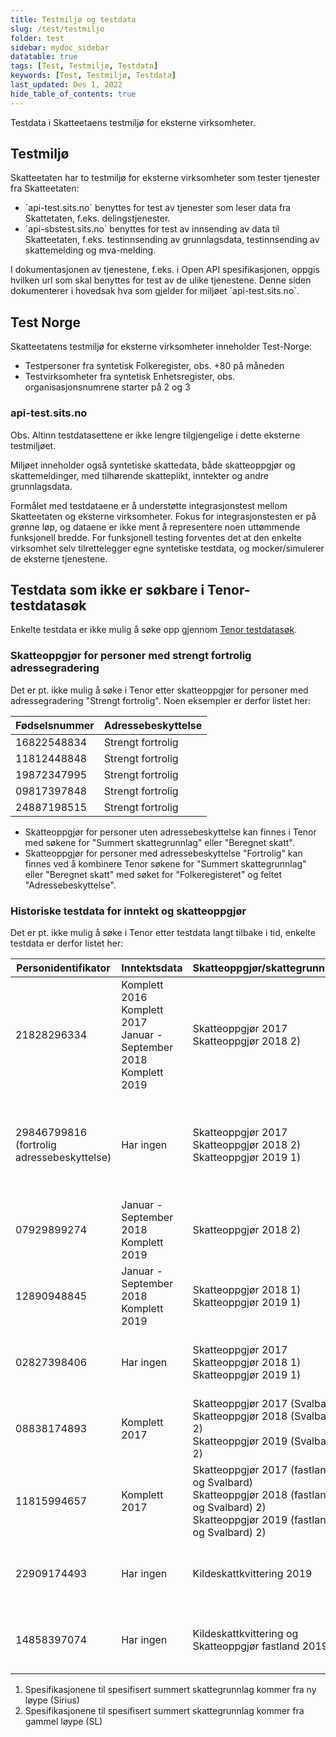 ```yaml
---
title: Testmiljø og testdata
slug: /test/testmiljo
folder: test
sidebar: mydoc_sidebar
datatable: true
tags: [Test, Testmiljø, Testdata]
keywords: [Test, Testmiljø, Testdata]
last_updated: Des 1, 2022
hide_table_of_contents: true
---
```

<summary>Testdata i Skatteetaens testmiljø for eksterne virksomheter.</summary>

## Testmiljø

Skatteetaten har to testmiljø for eksterne virksomheter som tester tjenester fra Skatteetaten: 
* ´api-test.sits.no` benyttes for test av tjenester som leser data fra Skattetaten, f.eks. delingstjenester.
* ´api-sbstest.sits.no` benyttes for test av innsending av data til Skatteetaten, f.eks. testinnsending av grunnlagsdata, testinnsending av skattemelding og mva-melding.

I dokumentasjonen av tjenestene, f.eks. i Open API spesifikasjonen, oppgis hvilken url som skal benyttes for test av de ulike tjenestene.
Denne siden dokumenterer i hovedsak hva som gjelder for miljøet ´api-test.sits.no`.

## Test Norge
Skatteetatens testmiljø for eksterne virksomheter inneholder Test-Norge:

* Testpersoner fra syntetisk Folkeregister, obs. +80 på måneden
* Testvirksomheter fra syntetisk Enhetsregister, obs. organisasjonsnumrene starter på 2 og 3

### api-test.sits.no

Obs. Altinn testdatasettene er ikke lengre tilgjengelige i dette eksterne testmiljøet. 

Miljøet inneholder også syntetiske skattedata, både skatteoppgjør og skattemeldinger, med tilhørende skatteplikt, inntekter og andre grunnlagsdata.

Formålet med testdataene er å understøtte integrasjonstest mellom Skatteetaten og eksterne virksomheter. Fokus for integrasjonstesten er på grønne løp, og dataene er ikke ment å representere noen uttømmende funksjonell bredde. For funksjonell testing forventes det at den enkelte virksomhet selv tilrettelegger egne syntetiske testdata, og mocker/simulerer de eksterne tjenestene.

## Testdata som ikke er søkbare i Tenor-testdatasøk

Enkelte testdata er ikke mulig å søke opp gjennom [Tenor testdatasøk](./tenor.md).

### Skatteoppgjør for personer med strengt fortrolig adressegradering

Det er pt. ikke mulig å søke i Tenor etter skatteoppgjør for personer med adressegradering "Strengt fortrolig". Noen eksempler er derfor listet her:

| Fødselsnummer | Adressebeskyttelse |
|---| --- |
| 16822548834	| Strengt fortrolig |
| 11812448848 | Strengt fortrolig |
| 19872347995 | Strengt fortrolig |
| 09817397848 | Strengt fortrolig |
| 24887198515 | Strengt fortrolig |

* Skatteoppgjør for personer uten adressebeskyttelse kan finnes i Tenor med søkene for "Summert skattegrunnlag" eller "Beregnet skatt".
* Skatteoppgjør for personer med adressebeskyttelse "Fortrolig" kan finnes ved å kombinere Tenor søkene for "Summert skattegrunnlag" eller "Beregnet skatt" med søket for "Folkeregisteret" og feltet "Adressebeskyttelse".

### Historiske testdata for inntekt og skatteoppgjør

Det er pt. ikke mulig å søke i Tenor etter testdata langt tilbake i tid, enkelte testdata er derfor listet her:

| Personidentifikator | Inntektsdata | Skatteoppgjør/skattegrunnlag | Kommentar |
|---|---|---|---|
| 21828296334 | Komplett 2016<br /> Komplett 2017<br /> Januar - September 2018<br />Komplett 2019<br />| Skatteoppgjør 2017<br />Skatteoppgjør 2018 2) |  Tilsvarer Iver Psa Høk (01029413157) i gammelt testmiljø | 
| 29846799816 (fortrolig adressebeskyttelse) | Har ingen | Skatteoppgjør 2017<br />Skatteoppgjør 2018 2)<br />Skatteoppgjør 2019 1)| Tilsvarer Morten Minstemann Val-Aa med skjermingskode 7 (04057849687) i gammelt testmiljø | 
| 07929899274 | Januar - September 2018<br />Komplett 2019<br />| Skatteoppgjør 2018 2) | Tilsvarer Karl Karlstad (18017749532) i gammelt testmiljø |
| 12890948845 | Januar - September 2018<br />Komplett 2019<br />| Skatteoppgjør 2018 1)<br />Skatteoppgjør 2019 1)<br />| Tilsvarer Nille Psa Augestad (18018200283) i gammelt testmiljø |
| 02827398406 | Har ingen | Skatteoppgjør 2017<br />Skatteoppgjør 2018 1)<br />Skatteoppgjør 2019 1)<br />| Tilsvarer Magne Løvik (07078600378) i gammelt testmiljø |
| 08838174893 | Komplett 2017<br />| Skatteoppgjør 2017 (Svalbard)<br />Skatteoppgjør 2018 (Svalbard) 2)<br />Skatteoppgjør 2019 (Svalbard) 2) | Tilsvarer Tone Olsen (02099900434) i gammelt testmiljø |
| 11815994657 | Komplett 2017 | Skatteoppgjør 2017 (fastland og Svalbard)<br />Skatteoppgjør 2018 (fastland og Svalbard) 2)<br />Skatteoppgjør 2019 (fastland og Svalbard) 2) | Tilsvarer Nils Nilsen (02116049964) i gammelt testmiljø |
| 22909174493 | Har ingen | Kildeskattkvittering 2019 | Tilsvarer Lalla Lakerol (16127049657) i gammelt testmiljø |
| 14858397074 | Har ingen | Kildeskattkvittering og Skatteoppgjør fastland 2019 | Tilsvarer Magne Moldskred (01025102335) i gammelt testmiljø |

1) Spesifikasjonene til spesifisert summert skattegrunnlag kommer fra ny løype (Sirius) <br />
2) Spesifikasjonene til spesifisert summert skattegrunnlag kommer fra gammel løype (SL)




